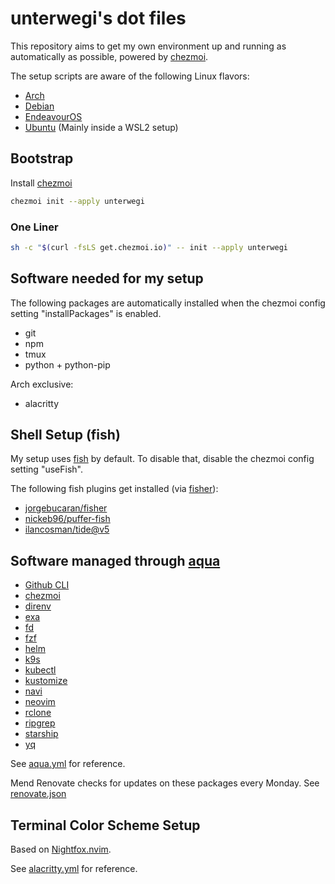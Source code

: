 # unterwegi's dot files

This repository aims to get my own environment up and running as automatically as possible, powered by [chezmoi](https://www.chezmoi.io/).

The setup scripts are aware of the following Linux flavors:

- [Arch](https://archlinux.org/)
- [Debian](https://www.debian.org/)
- [EndeavourOS](https://endeavouros.com/)
- [Ubuntu](https://ubuntu.com/) (Mainly inside a WSL2 setup)

## Bootstrap

Install [chezmoi](https://www.chezmoi.io/install/)

```bash
chezmoi init --apply unterwegi
```

### One Liner

```bash
sh -c "$(curl -fsLS get.chezmoi.io)" -- init --apply unterwegi
```

## Software needed for my setup

The following packages are automatically installed when the chezmoi config setting "installPackages" is enabled.

- git
- npm
- tmux
- python + python-pip

Arch exclusive:

- alacritty

## Shell Setup (fish)

My setup uses [fish](https://fishshell.com/) by default. To disable that, disable the chezmoi config setting "useFish".

The following fish plugins get installed (via [fisher](https://github.com/jorgebucaran/fisher)):

- [jorgebucaran/fisher](https://github.com/jorgebucaran/fisher)
- [nickeb96/puffer-fish](https://github.com/nickeb96/puffer-fish)
- [ilancosman/tide@v5](https://github.com/IlanCosman/tide)

## Software managed through [aqua](https://github.com/aquaproj/aqua)

- [Github CLI](https://github.com/cli/cli)
- [chezmoi](https://github.com/twpayne/chezmoi)
- [direnv](https://github.com/direnv/direnv)
- [exa](https://github.com/ogham/exa)
- [fd](https://github.com/sharkdp/fd)
- [fzf](https://github.com/junegunn/fzf)
- [helm](https://github.com/helm/helm)
- [k9s](https://github.com/derailed/k9s)
- [kubectl](https://github.com/kubernetes/kubectl)
- [kustomize](https://github.com/kubernetes-sigs/kustomize)
- [navi](https://github.com/denisidoro/navi)
- [neovim](https://github.com/neovim/neovim)
- [rclone](https://github.com/rclone/rclone)
- [ripgrep](https://github.com/BurntSushi/ripgrep)
- [starship](https://github.com/starship/starship)
- [yq](https://github.com/mikefarah/yq)

See [aqua.yml](private_dot_config/aqua.yaml) for reference.

Mend Renovate checks for updates on these packages every Monday. See [renovate.json](renovate.json)

## Terminal Color Scheme Setup

Based on [Nightfox.nvim](https://github.com/EdenEast/nightfox.nvim).

See [alacritty.yml](private_dot_config/alacritty/alacritty.yml) for reference.
